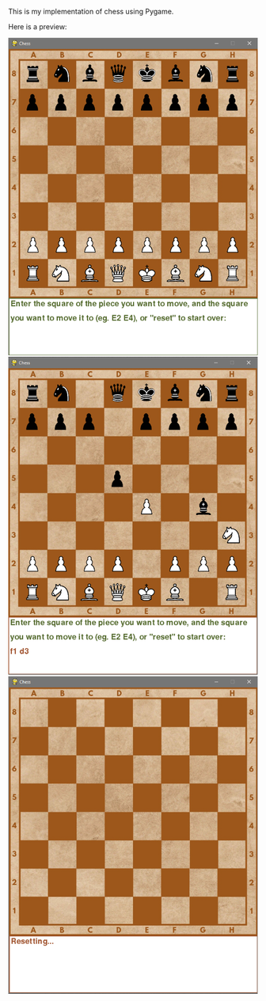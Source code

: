 This is my implementation of chess using Pygame.

Here is a preview:


![alt text](https://github.com/liang108/Python-Chess/blob/master/Demos/chess1.PNG)
![alt text](https://github.com/liang108/Python-Chess/blob/master/Demos/chess2.PNG)
![alt text](https://github.com/liang108/Python-Chess/blob/master/Demos/resetting.PNG)
